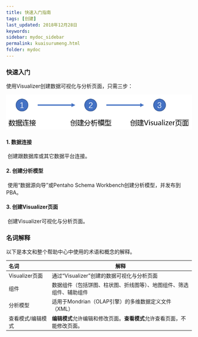 ```yaml
---
title: 快速入门指南
tags: [创建]
last_updated: 2018年12月28日
keywords: 
sidebar: mydoc_sidebar
permalink: kuaisurumeng.html
folder: mydoc
---
```

### 快速入门
使用Visualizer创建数据可视化与分析页面，只需三步：

![image-20191203175527040](../../../images/image-20191203175527040.png)

#### 1. 数据连接

​	创建跟数据库或其它数据平台连接。

#### 2. 创建分析模型

​	使用“数据源向导”或Pentaho Schema Workbench创建分析模型，并发布到PBA。


#### 3. 创建Visualizer页面

​	创建Visualizer可视化与分析页面。

### 名词解释

以下是本文和整个帮助中心中使用的术语和概念的解释。

| 名词              | 解释                                                         |
| :---------------- | ------------------------------------------------------------ |
| Visualizer页面    | 通过“Visualizer”创建的数据可视化与分析页面                   |
| 组件              | 数据组件（包括饼图、柱状图、折线图等）、地图组件、筛选组件、辅助组件 |
| 分析模型          | 适用于Mondrian（OLAP引擎）的多维数据定义文件（XML）          |
| 查看模式/编辑模式 | **编辑模式**允许编辑和修改页面。**查看模式**允许查看页面，不能修改页面。 |